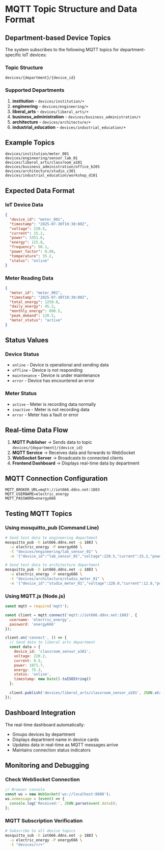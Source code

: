 # MQTT Topic Structure and Data Format

## Department-based Device Topics

The system subscribes to the following MQTT topics for department-specific IoT devices:

### Topic Structure
```
devices/{department}/{device_id}
```

### Supported Departments
1. **institution** - `devices/institution/+`
2. **engineering** - `devices/engineering/+`
3. **liberal_arts** - `devices/liberal_arts/+`
4. **business_administration** - `devices/business_administration/+`
5. **architecture** - `devices/architecture/+`
6. **industrial_education** - `devices/industrial_education/+`

## Example Topics
```
devices/institution/meter_001
devices/engineering/sensor_lab_01
devices/liberal_arts/classroom_a101
devices/business_administration/office_b205
devices/architecture/studio_c301
devices/industrial_education/workshop_d101
```

## Expected Data Format

### IoT Device Data
```json
{
  "device_id": "meter_001",
  "timestamp": "2025-07-30T10:30:00Z",
  "voltage": 220.5,
  "current": 15.2,
  "power": 3351.6,
  "energy": 125.8,
  "frequency": 50.1,
  "power_factor": 0.98,
  "temperature": 35.2,
  "status": "online"
}
```

### Meter Reading Data
```json
{
  "meter_id": "meter_001",
  "timestamp": "2025-07-30T10:30:00Z",
  "total_energy": 1250.8,
  "daily_energy": 45.2,
  "monthly_energy": 890.5,
  "peak_demand": 120.5,
  "meter_status": "active"
}
```

## Status Values

### Device Status
- `online` - Device is operational and sending data
- `offline` - Device is not responding
- `maintenance` - Device is under maintenance
- `error` - Device has encountered an error

### Meter Status
- `active` - Meter is recording data normally
- `inactive` - Meter is not recording data
- `error` - Meter has a fault or error

## Real-time Data Flow

1. **MQTT Publisher** → Sends data to topic `devices/{department}/{device_id}`
2. **MQTT Service** → Receives data and forwards to WebSocket
3. **WebSocket Server** → Broadcasts to connected clients
4. **Frontend Dashboard** → Displays real-time data by department

## MQTT Connection Configuration

```env
MQTT_BROKER_URL=mqtt://iot666.ddns.net:1883
MQTT_USERNAME=electric_energy
MQTT_PASSWORD=energy666
```

## Testing MQTT Topics

### Using mosquitto_pub (Command Line)
```bash
# Send test data to engineering department
mosquitto_pub -h iot666.ddns.net -p 1883 \
  -u electric_energy -P energy666 \
  -t "devices/engineering/lab_sensor_01" \
  -m '{"device_id":"lab_sensor_01","voltage":220.5,"current":15.2,"power":3351.6,"energy":125.8,"status":"online","timestamp":"2025-07-30T10:30:00Z"}'

# Send test data to architecture department
mosquitto_pub -h iot666.ddns.net -p 1883 \
  -u electric_energy -P energy666 \
  -t "devices/architecture/studio_meter_01" \
  -m '{"device_id":"studio_meter_01","voltage":220.0,"current":12.8,"power":2816.0,"energy":98.5,"status":"online","timestamp":"2025-07-30T10:30:00Z"}'
```

### Using MQTT.js (Node.js)
```javascript
const mqtt = require('mqtt');

const client = mqtt.connect('mqtt://iot666.ddns.net:1883', {
  username: 'electric_energy',
  password: 'energy666'
});

client.on('connect', () => {
  // Send data to liberal arts department
  const data = {
    device_id: 'classroom_sensor_a101',
    voltage: 220.2,
    current: 8.5,
    power: 1871.7,
    energy: 75.3,
    status: 'online',
    timestamp: new Date().toISOString()
  };
  
  client.publish('devices/liberal_arts/classroom_sensor_a101', JSON.stringify(data));
});
```

## Dashboard Integration

The real-time dashboard automatically:
- Groups devices by department
- Displays department name in device cards
- Updates data in real-time as MQTT messages arrive
- Maintains connection status indicators

## Monitoring and Debugging

### Check WebSocket Connection
```javascript
// Browser console
const ws = new WebSocket('ws://localhost:8080');
ws.onmessage = (event) => {
  console.log('Received:', JSON.parse(event.data));
};
```

### MQTT Subscription Verification
```bash
# Subscribe to all device topics
mosquitto_sub -h iot666.ddns.net -p 1883 \
  -u electric_energy -P energy666 \
  -t "devices/+/+"
```
